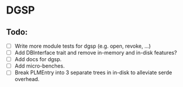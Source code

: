# DGSP

## Todo:

- [ ] Write more module tests for dgsp (e.g. open, revoke, ...)
- [ ] Add DBInterface trait and remove in-memory and in-disk features?
- [ ] Add docs for dgsp.
- [ ] Add micro-benches.
- [ ] Break PLMEntry into 3 separate trees in in-disk to alleviate serde overhead.
